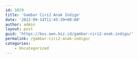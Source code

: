 ```yaml
---
id: 1029
title: 'Gambar Ciri2 Anak Indigo'
date: '2022-09-14T11:45:39+00:00'
author: admin
layout: post
guid: 'https://bos.awn.biz.id/gambar-ciri2-anak-indigo/'
permalink: /gambar-ciri2-anak-indigo/
categories:
    - Uncategorized
---
```


